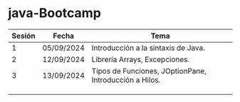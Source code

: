 # java-Bootcamp

| Sesión | Fecha      | Tema                                                    |
| ------- | ---------- | ------------------------------------------------------- |
| 1       | 05/09/2024 | Introducción a la sintaxis de Java.                    |
| 2       | 12/09/2024 | Librería Arrays, Excepciones.                          |
| 3       | 13/09/2024 | Tipos de Funciones, JOptionPane, Introducción a Hilos. |
|         |            |                                                         |
|         |            |                                                         |
|         |            |                                                         |

